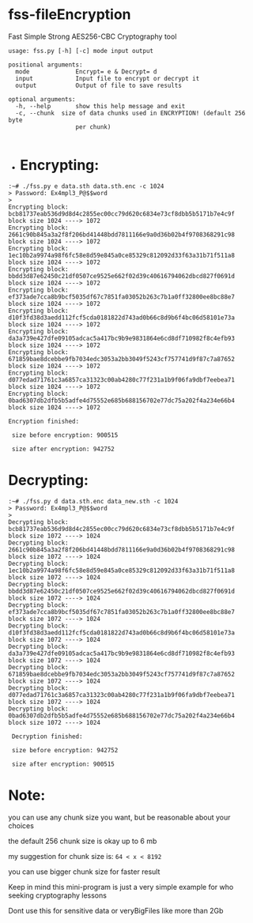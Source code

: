 # fss-fileEncryption
Fast Simple Strong AES256-CBC Cryptography tool
```
usage: fss.py [-h] [-c] mode input output

positional arguments:
  mode             Encrypt= e & Decrypt= d
  input            Input file to encrypt or decrypt it
  output           Output of file to save results

optional arguments:
  -h, --help       show this help message and exit
  -c, --chunk  size of data chunks used in ENCRYPTION! (default 256 byte
                   per chunk)


```



* # Encrypting:
```
:~# ./fss.py e data.sth data.sth.enc -c 1024
> Password: Ex4mpl3_P@$$word
>
Encrypting block: bcb81737eab536d9d8d4c2855ec00cc79d620c6834e73cf8dbb5b5171b7e4c9f  block size 1024 ----> 1072
Encrypting block: 2661c90b845a3a2f8f206bd41448bdd7811166e9a0d36b02b4f9708368291c98  block size 1024 ----> 1072
Encrypting block: 1ec10b2a9974a98f6fc58e8d59e845a0ce85329c812092d33f63a31b71f511a8  block size 1024 ----> 1072
Encrypting block: bbdd3d87e62450c21df0507ce9525e662f02d39c40616794062dbcd827f0691d  block size 1024 ----> 1072
Encrypting block: ef373ade7cca8b9bcf5035df67c7851fa03052b263c7b1a0ff32800ee8bc88e7  block size 1024 ----> 1072
Encrypting block: d10f3fd38d3aedd112fcf5cda0181822d743ad0b66c8d9b6f4bc06d58101e73a  block size 1024 ----> 1072
Encrypting block: da3a739e427dfe09105adcac5a417bc9b9e9831864e6cd8df710982f8c4efb93  block size 1024 ----> 1072
Encrypting block: 671859bae8dcebbe9fb7034edc3053a2bb3049f5243cf757741d9f87c7a87652  block size 1024 ----> 1072
Encrypting block: d077edad71761c3a6857ca31323c00ab4280c77f231a1b9f06fa9dbf7eebea71  block size 1024 ----> 1072
Encrypting block: 0bad6307db2dfb5b5adfe4d75552e685b688156702e77dc75a202f4a234e66b4  block size 1024 ----> 1072

Encryption finished:

 size before encryption: 900515

 size after encryption: 942752
```


# Decrypting:
```
:~# ./fss.py d data.sth.enc data_new.sth -c 1024
> Password: Ex4mpl3_P@$$word
>
Decrypting block: bcb81737eab536d9d8d4c2855ec00cc79d620c6834e73cf8dbb5b5171b7e4c9f  block size 1072 ----> 1024
Decrypting block: 2661c90b845a3a2f8f206bd41448bdd7811166e9a0d36b02b4f9708368291c98  block size 1072 ----> 1024
Decrypting block: 1ec10b2a9974a98f6fc58e8d59e845a0ce85329c812092d33f63a31b71f511a8  block size 1072 ----> 1024
Decrypting block: bbdd3d87e62450c21df0507ce9525e662f02d39c40616794062dbcd827f0691d  block size 1072 ----> 1024
Decrypting block: ef373ade7cca8b9bcf5035df67c7851fa03052b263c7b1a0ff32800ee8bc88e7  block size 1072 ----> 1024
Decrypting block: d10f3fd38d3aedd112fcf5cda0181822d743ad0b66c8d9b6f4bc06d58101e73a  block size 1072 ----> 1024
Decrypting block: da3a739e427dfe09105adcac5a417bc9b9e9831864e6cd8df710982f8c4efb93  block size 1072 ----> 1024
Decrypting block: 671859bae8dcebbe9fb7034edc3053a2bb3049f5243cf757741d9f87c7a87652  block size 1072 ----> 1024
Decrypting block: d077edad71761c3a6857ca31323c00ab4280c77f231a1b9f06fa9dbf7eebea71  block size 1072 ----> 1024
Decrypting block: 0bad6307db2dfb5b5adfe4d75552e685b688156702e77dc75a202f4a234e66b4  block size 1072 ----> 1024

 Decryption finished:

 size before encryption: 942752

 size after encryption: 900515
```
# Note:

you can use any chunk size you want, but be reasonable about your choices

the default 256 chunk size is okay up to 6 mb

my suggestion for chunk size is:  `64 < x < 8192`

you can use bigger chunk size for faster result

Keep in mind this mini-program is just a very simple example for who seeking cryptography lessons

Dont use this for sensitive data or veryBigFiles like more than 2Gb
